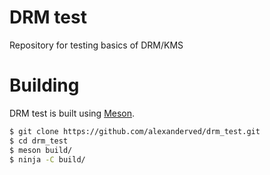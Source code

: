 # DRM test
Repository for testing basics of DRM/KMS

# Building
DRM test is built using [Meson](https://mesonbuild.com/).
```bash
$ git clone https://github.com/alexanderved/drm_test.git
$ cd drm_test
$ meson build/
$ ninja -C build/
```
